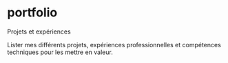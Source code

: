 ﻿portfolio
=========

Projets et expériences

Lister mes différents projets, expériences professionnelles et compétences techniques pour les mettre en valeur.


